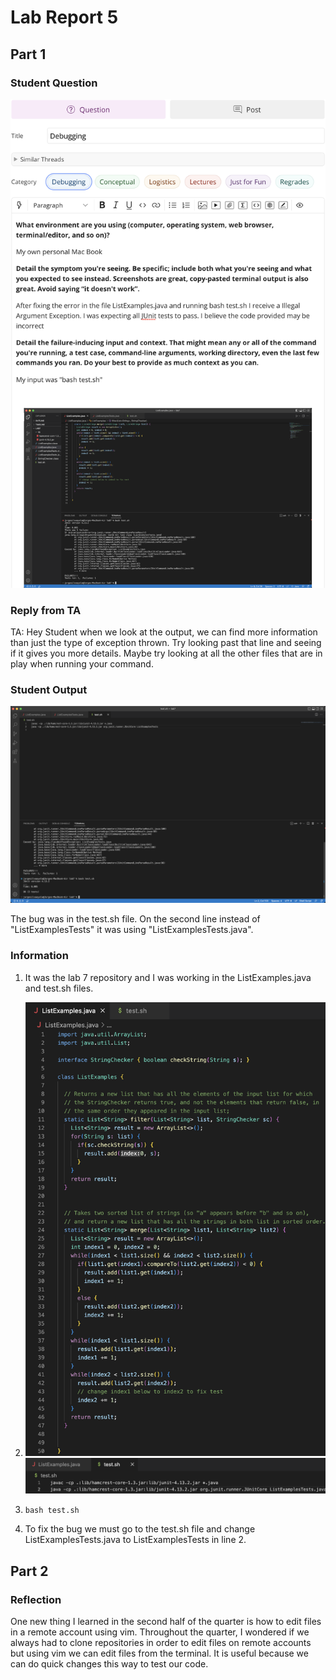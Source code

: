 # Lab Report 5

## Part 1

### Student Question

![Image](Lab5.2.png)

### Reply from TA

TA: Hey Student when we look at the output, we can find more information than just the type of exception thrown. Try looking past that line and seeing if it gives you more details. Maybe try looking at all the other files that are in play when running your command.

### Student Output

![Image](Lab5.3.1.png)

The bug was in the test.sh file. On the second line instead of "ListExamplesTests" it was using "ListExamplesTests.java".

### Information

1) It was the lab 7 repository and I was working in the ListExamples.java and test.sh files.

2) ![Image](Lab5.3.2.png)
   ![Image](Lab5.4.png)
   
3) `bash test.sh`

4) To fix the bug we must go to the test.sh file and change ListExamplesTests.java to ListExamplesTests in line 2.

## Part 2

### Reflection

One new thing I learned in the second half of the quarter is how to edit files in a remote account using vim. Throughout the quarter, I wondered if we always had to clone repositories in order to edit files on remote accounts but using vim we can edit files from the terminal. It is useful because we can do quick changes this way to test our code.
